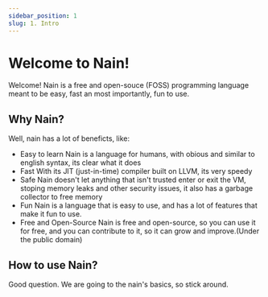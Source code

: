 ```yaml
---
sidebar_position: 1
slug: 1. Intro
---
```


# Welcome to Nain!

Welcome!
Nain is a free and open-souce (FOSS) programming language meant to be easy, fast an most importantly, fun to use.

## Why Nain?

Well, nain has a lot of beneficts, like:

-   Easy to learn
    Nain is a language for humans, with obious and similar to english syntax, its clear what it does
-   Fast
    With its JIT (just-in-time) compiler built on LLVM, its very speedy
-   Safe
    Nain doesn't let anything that isn't trusted enter or exit the VM, stoping memory leaks and other security issues, it also has a garbage collector to free memory
-   Fun
    Nain is a language that is easy to use, and has a lot of features that make it fun to use.
-   Free and Open-Source
    Nain is free and open-source, so you can use it for free, and you can contribute to it, so it can grow and improve.(Under the public domain)

## How to use Nain?

Good question. We are going to the nain's basics, so stick around.
